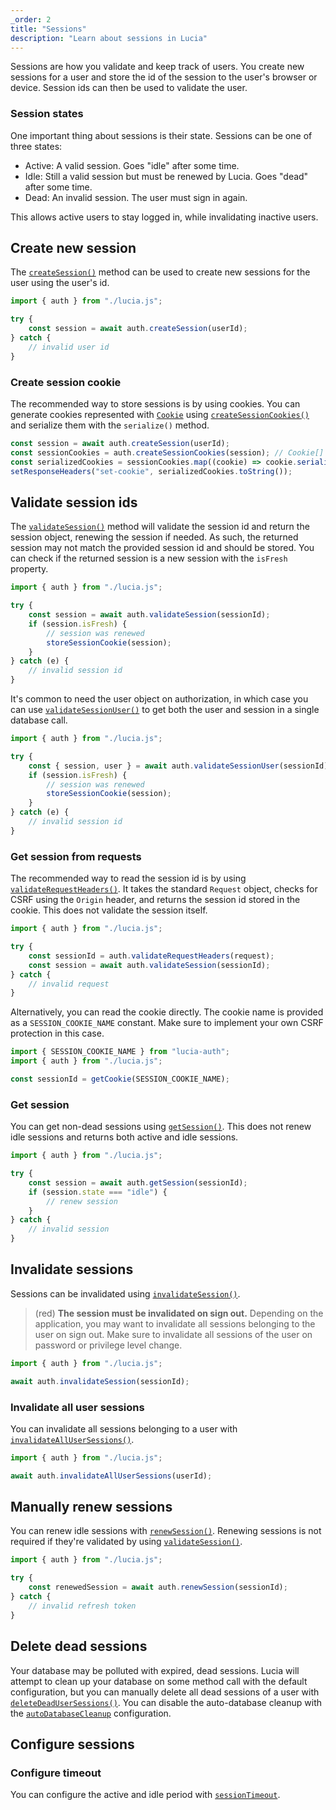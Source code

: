 ```yaml
---
_order: 2
title: "Sessions"
description: "Learn about sessions in Lucia"
---
```


Sessions are how you validate and keep track of users. You create new sessions for a user and store the id of the session to the user's browser or device. Session ids can then be used to validate the user.

### Session states

One important thing about sessions is their state. Sessions can be one of three states:

- Active: A valid session. Goes "idle" after some time.
- Idle: Still a valid session but must be renewed by Lucia. Goes "dead" after some time.
- Dead: An invalid session. The user must sign in again.

This allows active users to stay logged in, while invalidating inactive users.

## Create new session

The [`createSession()`](/reference/lucia-auth/auth#createsession) method can be used to create new sessions for the user using the user's id.

```ts
import { auth } from "./lucia.js";

try {
	const session = await auth.createSession(userId);
} catch {
	// invalid user id
}
```

### Create session cookie

The recommended way to store sessions is by using cookies. You can generate cookies represented with [`Cookie`](/reference/lucia-auth/types#cookie) using [`createSessionCookies()`](/reference/lucia-auth/auth#createsessioncookies) and serialize them with the `serialize()` method.

```ts
const session = await auth.createSession(userId);
const sessionCookies = auth.createSessionCookies(session); // Cookie[]
const serializedCookies = sessionCookies.map((cookie) => cookie.serialize());
setResponseHeaders("set-cookie", serializedCookies.toString());
```

## Validate session ids

The [`validateSession()`](/reference/lucia-auth/auth#validatesession) method will validate the session id and return the session object, renewing the session if needed. As such, the returned session may not match the provided session id and should be stored. You can check if the returned session is a new session with the `isFresh` property.

```ts
import { auth } from "./lucia.js";

try {
	const session = await auth.validateSession(sessionId);
	if (session.isFresh) {
		// session was renewed
		storeSessionCookie(session);
	}
} catch (e) {
	// invalid session id
}
```

It's common to need the user object on authorization, in which case you can use [`validateSessionUser()`](/reference/lucia-auth/auth#validatesessionuser) to get both the user and session in a single database call.

```ts
import { auth } from "./lucia.js";

try {
	const { session, user } = await auth.validateSessionUser(sessionId);
	if (session.isFresh) {
		// session was renewed
		storeSessionCookie(session);
	}
} catch (e) {
	// invalid session id
}
```

### Get session from requests

The recommended way to read the session id is by using [`validateRequestHeaders()`](/reference/lucia-auth/auth#validaterequestheaders). It takes the standard `Request` object, checks for CSRF using the `Origin` header, and returns the session id stored in the cookie. This does not validate the session itself.

```ts
import { auth } from "./lucia.js";

try {
	const sessionId = auth.validateRequestHeaders(request);
	const session = await auth.validateSession(sessionId);
} catch {
	// invalid request
}
```

Alternatively, you can read the cookie directly. The cookie name is provided as a `SESSION_COOKIE_NAME` constant. Make sure to implement your own CSRF protection in this case.

```ts
import { SESSION_COOKIE_NAME } from "lucia-auth";
import { auth } from "./lucia.js";

const sessionId = getCookie(SESSION_COOKIE_NAME);
```

### Get session

You can get non-dead sessions using [`getSession()`](/reference/lucia-auth/auth#getsession). This does not renew idle sessions and returns both active and idle sessions.

```ts
import { auth } from "./lucia.js";

try {
	const session = await auth.getSession(sessionId);
	if (session.state === "idle") {
		// renew session
	}
} catch {
	// invalid session
}
```

## Invalidate sessions

Sessions can be invalidated using [`invalidateSession()`](/reference/lucia-auth/auth#invalidatesession).

> (red) **The session must be invalidated on sign out.** Depending on the application, you may want to invalidate all sessions belonging to the user on sign out. Make sure to invalidate all sessions of the user on password or privilege level change.

```ts
import { auth } from "./lucia.js";

await auth.invalidateSession(sessionId);
```

### Invalidate all user sessions

You can invalidate all sessions belonging to a user with [`invalidateAllUserSessions()`](/reference/lucia-auth/auth#invalidateallusersessions).

```ts
import { auth } from "./lucia.js";

await auth.invalidateAllUserSessions(userId);
```

## Manually renew sessions

You can renew idle sessions with [`renewSession()`](/reference/lucia-auth/auth#renewsession). Renewing sessions is not required if they're validated by using [`validateSession()`](/reference/lucia-auth/auth#validatesession).

```ts
import { auth } from "./lucia.js";

try {
	const renewedSession = await auth.renewSession(sessionId);
} catch {
	// invalid refresh token
}
```

## Delete dead sessions

Your database may be polluted with expired, dead sessions. Lucia will attempt to clean up your database on some method call with the default configuration, but you can manually delete all dead sessions of a user with [`deleteDeadUserSessions()`](/reference/lucia-auth/auth#deletedeadusersessions). You can disable the auto-database cleanup with the [`autoDatabaseCleanup`](/basics/configuration#autodatabasecleanup) configuration.

## Configure sessions

### Configure timeout

You can configure the active and idle period with [`sessionTimeout`](/basics/configuration#sessiontimeout).
